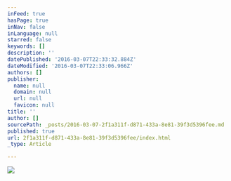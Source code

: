 ```yaml
---
inFeed: true
hasPage: true
inNav: false
inLanguage: null
starred: false
keywords: []
description: ''
datePublished: '2016-03-07T22:33:32.884Z'
dateModified: '2016-03-07T22:33:06.966Z'
authors: []
publisher:
  name: null
  domain: null
  url: null
  favicon: null
title: ''
author: []
sourcePath: _posts/2016-03-07-2f1a311f-d871-433a-8e81-39f3d5396fee.md
published: true
url: 2f1a311f-d871-433a-8e81-39f3d5396fee/index.html
_type: Article

---
```

![](https://the-grid-user-content.s3-us-west-2.amazonaws.com/20816f0e-e77e-416b-88f8-74b257571469.jpg)